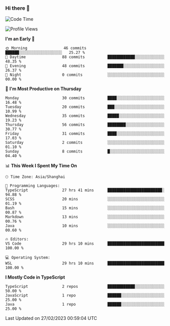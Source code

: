 ### Hi there 👋

<!--
**waynelwz/waynelwz** is a ✨ _special_ ✨ repository because its `README.md` (this file) appears on your GitHub profile.

Here are some ideas to get you started:

- 🔭 I’m currently working on ...
- 🌱 I’m currently learning ...
- 👯 I’m looking to collaborate on ...
- 🤔 I’m looking for help with ...
- 💬 Ask me about ...
- 📫 How to reach me: ...
- 😄 Pronouns: ...
- ⚡ Fun fact: ...
-->

<!--START_SECTION:waka-->
![Code Time](http://img.shields.io/badge/Code%20Time-1%2C085%20hrs%2057%20mins-blue)

![Profile Views](http://img.shields.io/badge/Profile%20Views-0-blue)

**I'm an Early 🐤** 

```text
🌞 Morning                46 commits          ██████░░░░░░░░░░░░░░░░░░░   25.27 % 
🌆 Daytime                88 commits          ████████████░░░░░░░░░░░░░   48.35 % 
🌃 Evening                48 commits          ███████░░░░░░░░░░░░░░░░░░   26.37 % 
🌙 Night                  0 commits           ░░░░░░░░░░░░░░░░░░░░░░░░░   00.00 % 
```
📅 **I'm Most Productive on Thursday** 

```text
Monday                   30 commits          ████░░░░░░░░░░░░░░░░░░░░░   16.48 % 
Tuesday                  20 commits          ███░░░░░░░░░░░░░░░░░░░░░░   10.99 % 
Wednesday                35 commits          █████░░░░░░░░░░░░░░░░░░░░   19.23 % 
Thursday                 56 commits          ████████░░░░░░░░░░░░░░░░░   30.77 % 
Friday                   31 commits          ████░░░░░░░░░░░░░░░░░░░░░   17.03 % 
Saturday                 2 commits           ░░░░░░░░░░░░░░░░░░░░░░░░░   01.10 % 
Sunday                   8 commits           █░░░░░░░░░░░░░░░░░░░░░░░░   04.40 % 
```


📊 **This Week I Spent My Time On** 

```text
🕑︎ Time Zone: Asia/Shanghai

💬 Programming Languages: 
TypeScript               27 hrs 41 mins      ████████████████████████░   94.88 % 
SCSS                     20 mins             ░░░░░░░░░░░░░░░░░░░░░░░░░   01.19 % 
Bash                     15 mins             ░░░░░░░░░░░░░░░░░░░░░░░░░   00.87 % 
Markdown                 13 mins             ░░░░░░░░░░░░░░░░░░░░░░░░░   00.76 % 
Java                     10 mins             ░░░░░░░░░░░░░░░░░░░░░░░░░   00.60 % 

🔥 Editors: 
VS Code                  29 hrs 10 mins      █████████████████████████   100.00 % 

💻 Operating System: 
WSL                      29 hrs 10 mins      █████████████████████████   100.00 % 
```

**I Mostly Code in TypeScript** 

```text
TypeScript               2 repos             ████████████░░░░░░░░░░░░░   50.00 % 
JavaScript               1 repo              ██████░░░░░░░░░░░░░░░░░░░   25.00 % 
Java                     1 repo              ██████░░░░░░░░░░░░░░░░░░░   25.00 % 
```




 Last Updated on 27/02/2023 00:59:04 UTC
<!--END_SECTION:waka-->
